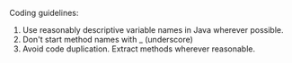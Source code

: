 Coding guidelines:
1. Use reasonably descriptive variable names in Java wherever possible.
2. Don't start method names with _ (underscore)
3. Avoid code duplication. Extract methods wherever reasonable.
